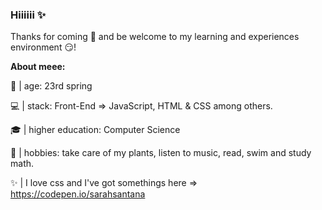 ### Hiiiiii ✨
Thanks for coming 🤗 and be welcome to my learning and experiences environment 😏!

**About meee:**

🌻 | age: 23rd spring

💻 | stack: Front-End => JavaScript, HTML & CSS among others.

🎓 | higher education: Computer Science 

🎨 | hobbies: take care of my plants, listen to music, read, swim and study math.

✨ | I love css and I've got somethings here => https://codepen.io/sarahsantana

